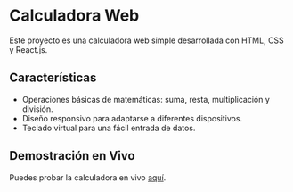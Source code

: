 # Calculadora Web

Este proyecto es una calculadora web simple desarrollada con HTML, CSS y React.js.

## Características

- Operaciones básicas de matemáticas: suma, resta, multiplicación y división.
- Diseño responsivo para adaptarse a diferentes dispositivos.
- Teclado virtual para una fácil entrada de datos.

## Demostración en Vivo

Puedes probar la calculadora en vivo [aquí](https://calculator-j1ab.onrender.com/).

